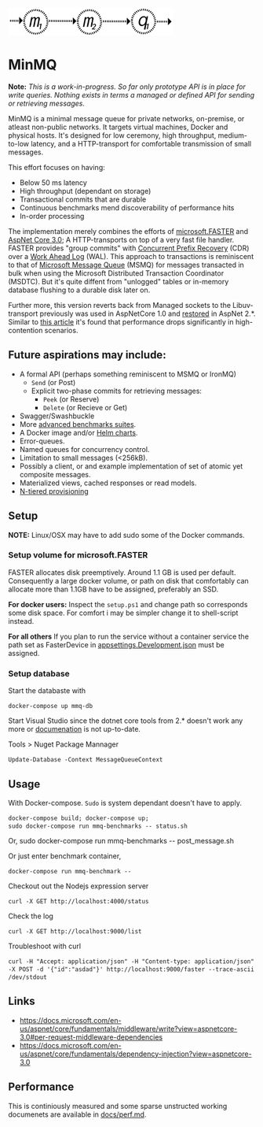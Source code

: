 <img src="./logo-large.png" width="337" height="56" />

# MinMQ

**Note:** _This is a work-in-progress. So far only prototype API is in place for write queries. Nothing exists in terms a
managed or defined API for sending or retrieving messages._ 

MinMQ is a minimal message queue for private networks, on-premise, or atleast non-public networks. It targets virtual
machines, Docker and physical hosts. It's designed for low ceremony, high throughput, medium-to-low latency, and a 
HTTP-transport for comfortable transmission of small messages.

This effort focuses on having:
- Below 50 ms latency
- High throughput (dependant on storage)
- Transactional commits that are durable
- Continuous benchmarks mend discoverability  of performance hits
- In-order processing

The implementation merely combines the efforts of [microsoft.FASTER](https://github.com/microsoft/FASTER) and 
[AspNet Core 3.0](https://docs.microsoft.com/en-us/aspnet/core/?view=aspnetcore-3.0); A HTTP-transports on top of a very
fast file handler. FASTER provides "group commits" with [Concurrent Prefix Recovery](https://www.microsoft.com/en-us/research/uploads/prod/2019/01/cpr-sigmod19.pdf) (CDR) over a [Work Ahead Log](https://wiki.postgresql.org/wiki/Improve_the_performance_of_ALTER_TABLE_SET_LOGGED_UNLOGGED_statement)
(WAL). This approach to transactions is reminiscent to that of [Microsoft Message Queue](https://support.microsoft.com/ms-my/help/256096/how-to-install-msmq-2-0-to-enable-queued-components) (MSMQ) for messages transacted in bulk when using the Microsoft
Distributed Transaction Coordinator (MSDTC). But it's quite diffent from "unlogged" tables or in-memory database 
flushing to a durable disk later on. 

Further more, this version reverts back from Managed sockets to the
Libuv-transport previously was used in AspNetCore 1.0 and [restored](https://github.com/aspnet/KestrelHttpServer/issues/2104) in AspNet 2.*. Similar to [this article](https://github.com/aspnet/KestrelHttpServer/issues/2104) it's found that performance drops
significantly in high-contention scenarios.

## Future aspirations may include:
- A formal API (perhaps something reminiscent to MSMQ or IronMQ)
  - `Send` (or Post)
  - Explicit two-phase commits for retrieving messages:
    - `Peek` (or Reserve)
    - `Delete` (or Recieve or Get)  
- Swagger/Swashbuckle
- More [advanced benchmarks suites](https://github.com/aspnet/Benchmarks).
- A Docker image and/or [Helm charts](https://helm.sh/).
- Error-queues.
- Named queues for concurrency control.
- Limitation to small messages (<256kB).
- Possibly a client, or and example implementation of set of atomic yet composite messages.
- Materialized views, cached responses or read models.
- [N-tiered provisioning](docs/ntiered.md)

## Setup
**NOTE:** Linux/OSX may have to add sudo some of the Docker commands.

### Setup volume for microsoft.FASTER
FASTER allocates disk preemptively. Around 1.1 GB is used per default. Consequently a large docker volume, or path on
disk that comfortably can allocate more than 1.1GB have to be assigned, preferably an SSD.

**For docker users:**
Inspect the `setup.ps1` and change path so corresponds some disk space. For comfort i may be simpler change it to
shell-script instead.

**For all others**
If you plan to run the service without a container service the path set as FasterDevice in [appsettings.Development.json](./service-kestrel/Service-Kestrel/Service-Kestrel/appsettings.Development.json) must be assigned.

### Setup database 
Start the databaste with 

    docker-compose up mmq-db

Start Visual Studio since the dotnet core tools from 2.* doesn't work any more or [documenation](https://docs.microsoft.com/en-us/ef/core/get-started/?tabs=netcore-cli) is not up-to-date.

Tools > Nuget Package Mannager

    Update-Database -Context MessageQueueContext

## Usage
With Docker-compose. `Sudo` is system dependant doesn't have to apply.

    docker-compose build; docker-compose up;
    sudo docker-compose run mmq-benchmarks -- status.sh
  
Or, 
    sudo docker-compose run mmq-benchmarks -- post_message.sh

Or just enter benchmark container,

    docker-compose run mmq-benchmark --

Checkout out the Nodejs expression server

    curl -X GET http://localhost:4000/status

Check the log

    curl -X GET http://localhost:9000/list


Troubleshoot with curl

    curl -H "Accept: application/json" -H "Content-type: application/json" -X POST -d '{"id":"asdad"}' http://localhost:9000/faster --trace-ascii /dev/stdout

## Links 
- https://docs.microsoft.com/en-us/aspnet/core/fundamentals/middleware/write?view=aspnetcore-3.0#per-request-middleware-dependencies
- https://docs.microsoft.com/en-us/aspnet/core/fundamentals/dependency-injection?view=aspnetcore-3.0

## Performance
This is continiously measured and some sparse unstructed working documenets are available in [docs/perf.md](docs/perf.md).